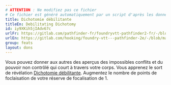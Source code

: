 ```yaml
---
# ATTENTION : Ne modifiez pas ce fichier
# Ce fichier est généré automatiquement par un script d'après les données du module Foundry VTT officiel et de sa traduction
title: Dichotomie débilitante
titleEn: Debilitating Dichotomy
id: iy9XKih5jIAdv67c
urlFr: https://gitlab.com/pathfinder-fr/foundryvtt-pathfinder2-fr/-/blob/master/data/feats/iy9XKih5jIAdv67c.htm
urlEn: https://gitlab.com/hooking/foundry-vtt---pathfinder-2e/-/blob/master/packs/data/feats.db/debilitating-dichotomy.json
group: feats
layout: dons
---
```

Vous pouvez donner aux autres des aperçus des impossibles conflits et du pouvoir non contrôlé qui court à travers votre corps. Vous apprenez le sort de révélation [Dichotomie débilitante](../spells/dichotomie-débilitante.md). Augmentez le nombre de points de foclaisation de votre réserve de focalisation de 1.


